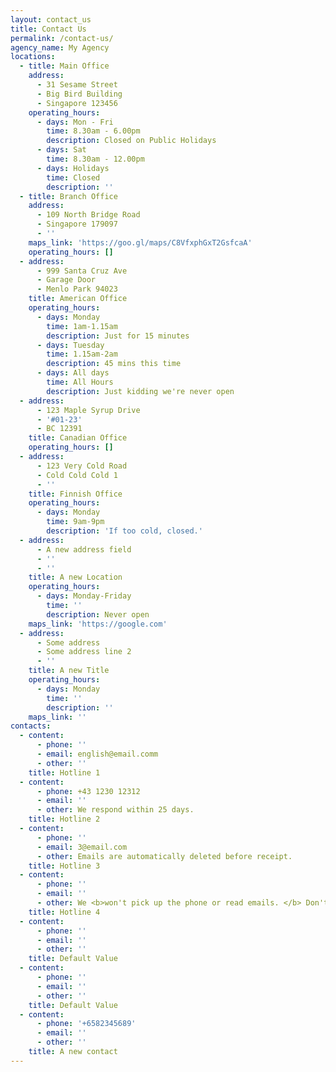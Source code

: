 ```yaml
---
layout: contact_us
title: Contact Us
permalink: /contact-us/
agency_name: My Agency
locations:
  - title: Main Office
    address:
      - 31 Sesame Street
      - Big Bird Building
      - Singapore 123456
    operating_hours:
      - days: Mon - Fri
        time: 8.30am - 6.00pm
        description: Closed on Public Holidays
      - days: Sat
        time: 8.30am - 12.00pm
      - days: Holidays
        time: Closed
        description: ''
  - title: Branch Office
    address:
      - 109 North Bridge Road
      - Singapore 179097
      - ''
    maps_link: 'https://goo.gl/maps/C8VfxphGxT2GsfcaA'
    operating_hours: []
  - address:
      - 999 Santa Cruz Ave
      - Garage Door
      - Menlo Park 94023
    title: American Office
    operating_hours:
      - days: Monday
        time: 1am-1.15am
        description: Just for 15 minutes
      - days: Tuesday
        time: 1.15am-2am
        description: 45 mins this time
      - days: All days
        time: All Hours
        description: Just kidding we're never open
  - address:
      - 123 Maple Syrup Drive
      - '#01-23'
      - BC 12391
    title: Canadian Office
    operating_hours: []
  - address:
      - 123 Very Cold Road
      - Cold Cold Cold 1
      - ''
    title: Finnish Office
    operating_hours:
      - days: Monday
        time: 9am-9pm
        description: 'If too cold, closed.'
  - address:
      - A new address field
      - ''
      - ''
    title: A new Location
    operating_hours:
      - days: Monday-Friday
        time: ''
        description: Never open
    maps_link: 'https://google.com'
  - address:
      - Some address
      - Some address line 2
      - ''
    title: A new Title
    operating_hours:
      - days: Monday
        time: ''
        description: ''
    maps_link: ''
contacts:
  - content:
      - phone: ''
      - email: english@email.comm
      - other: ''
    title: Hotline 1
  - content:
      - phone: +43 1230 12312
      - email: ''
      - other: We respond within 25 days.
    title: Hotline 2
  - content:
      - phone: ''
      - email: 3@email.com
      - other: Emails are automatically deleted before receipt.
    title: Hotline 3
  - content:
      - phone: ''
      - email: ''
      - other: We <b>won't pick up the phone or read emails. </b> Don't contact us.
    title: Hotline 4
  - content:
      - phone: ''
      - email: ''
      - other: ''
    title: Default Value
  - content:
      - phone: ''
      - email: ''
      - other: ''
    title: Default Value
  - content:
      - phone: '+6582345689'
      - email: ''
      - other: ''
    title: A new contact
---
```

